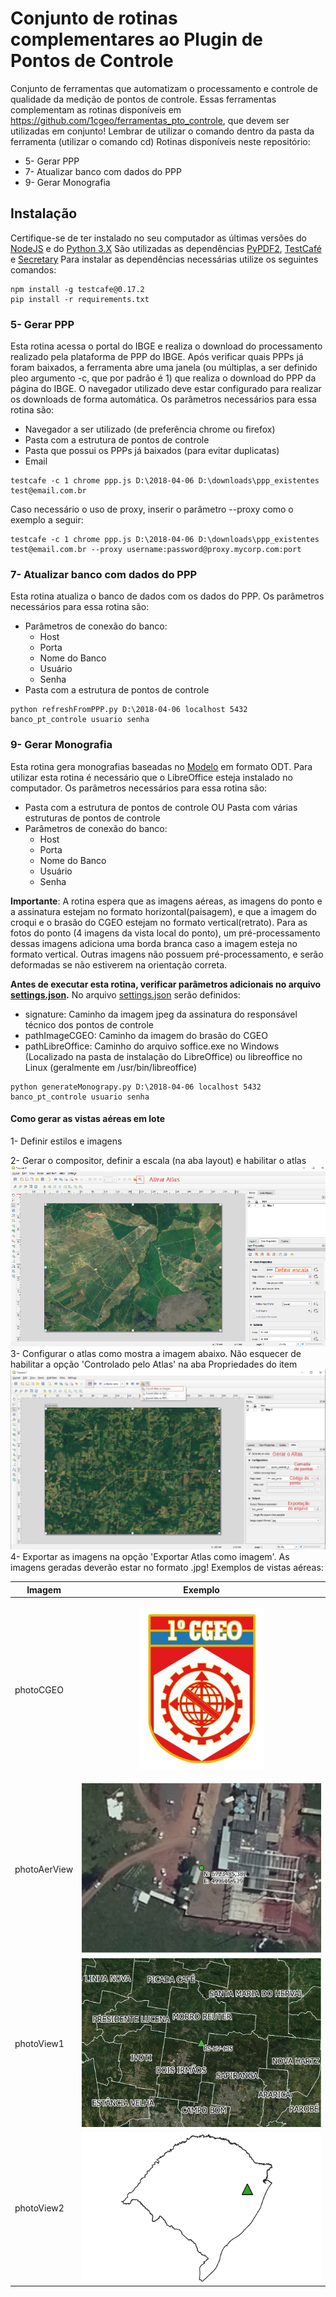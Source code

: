# Conjunto de rotinas complementares ao Plugin de Pontos de Controle
Conjunto de ferramentas que automatizam o processamento e controle de qualidade da medição de pontos de controle.
Essas ferramentas complementam as rotinas disponíveis em https://github.com/1cgeo/ferramentas_pto_controle, que devem ser utilizadas em conjunto!
Lembrar de utilizar o comando dentro da pasta da ferramenta (utilizar o comando cd)
Rotinas disponíveis neste repositório:
* 5- Gerar PPP
* 7- Atualizar banco com dados do PPP
* 9- Gerar Monografia

## Instalação
Certifique-se de ter instalado no seu computador as últimas versões do [NodeJS](https://nodejs.org/en/download/) e do [Python 3.X](https://www.python.org/downloads/)
São utilizadas as dependências [PyPDF2](https://github.com/mstamy2/PyPDF2), [TestCafé](https://github.com/DevExpress/testcafe) e [Secretary](https://github.com/christopher-ramirez/secretary)
Para instalar as dependências necessárias utilize os seguintes comandos:
```
npm install -g testcafe@0.17.2
pip install -r requirements.txt
```

### 5- Gerar PPP
Esta rotina acessa o portal do IBGE e realiza o download do processamento realizado pela plataforma de PPP do IBGE.
Após verificar quais PPPs já foram baixados, a ferramenta abre uma janela (ou múltiplas, a ser definido pleo argumento -c, que por padrão é 1) que realiza o download do PPP da página do IBGE.
O navegador utilizado deve estar configurado para realizar os downloads de forma automática.
Os parâmetros necessários para essa rotina são:
* Navegador a ser utilizado (de preferência chrome ou firefox)
* Pasta com a estrutura de pontos de controle
* Pasta que possui os PPPs já baixados (para evitar duplicatas)
* Email
```
testcafe -c 1 chrome ppp.js D:\2018-04-06 D:\downloads\ppp_existentes test@email.com.br
```
Caso necessário o uso de proxy, inserir o parâmetro --proxy como o exemplo a seguir:
```
testcafe -c 1 chrome ppp.js D:\2018-04-06 D:\downloads\ppp_existentes test@email.com.br --proxy username:password@proxy.mycorp.com:port
```

### 7- Atualizar banco com dados do PPP
Esta rotina atualiza o banco de dados com os dados do PPP.
Os parâmetros necessários para essa rotina são:
* Parâmetros de conexão do banco:
    * Host
    * Porta
    * Nome do Banco
    * Usuário
    * Senha
* Pasta com a estrutura de pontos de controle
```
python refreshFromPPP.py D:\2018-04-06 localhost 5432 banco_pt_controle usuario senha
```

### 9- Gerar Monografia
Esta rotina gera monografias baseadas no [Modelo](modelo.odt) em formato ODT.
Para utilizar esta rotina é necessário que o LibreOffice esteja instalado no computador.
Os parâmetros necessários para essa rotina são:
* Pasta com a estrutura de pontos de controle OU Pasta com várias estruturas de pontos de controle
* Parâmetros de conexão do banco:
    * Host
    * Porta
    * Nome do Banco
    * Usuário
    * Senha

**Importante**: A rotina espera que as imagens aéreas, as imagens do ponto e a assinatura estejam no formato horizontal(paisagem), e que a imagem do croqui e o brasão do CGEO estejam no formato vertical(retrato). Para as fotos do ponto (4 imagens da vista local do ponto), um pré-processamento dessas imagens adiciona uma borda branca caso a imagem esteja no formato vertical. Outras imagens não possuem pré-processamento, e serão deformadas se não estiverem na orientação correta.

**Antes de executar esta rotina, verificar parâmetros adicionais no arquivo [settings.json](generateMono/settings.json).**
No arquivo [settings.json](generateMono/settings.json) serão definidos:
* signature: Caminho da imagem jpeg da assinatura do responsável técnico dos pontos de controle
* pathImageCGEO: Caminho da imagem do brasão do CGEO
* pathLibreOffice: Caminho do arquivo soffice.exe no Windows (Localizado na pasta de instalação do LibreOffice) ou libreoffice no Linux (geralmente em /usr/bin/libreoffice)

```
python generateMonograpy.py D:\2018-04-06 localhost 5432 banco_pt_controle usuario senha
```

#### Como gerar as vistas aéreas em lote
1- Definir estilos e imagens

2- Gerar o compositor, definir a escala (na aba layout) e habilitar o atlas
![Imagem1](readme/Img1.png)
3- Configurar o atlas como mostra a imagem abaixo. Não esquecer de habilitar a opção 'Controlado pelo Atlas' na aba Propriedades do item
![Imagem2](readme/Img2.png)
4- Exportar as imagens na opção 'Exportar Atlas como imagem'. As imagens geradas deverão estar no formato .jpg!
Exemplos de vistas aéreas:

|Imagem|Exemplo|
|-----|-----|
|photoCGEO|<p align="center"><img src="readme/brasao.png" width="200"></p>|
|photoAerView|![Imagem4](readme/aer_view.png)|
|photoView1|![Imagem5](readme/view1.png)|
|photoView2|![Imagem6](readme/view2.png)|
